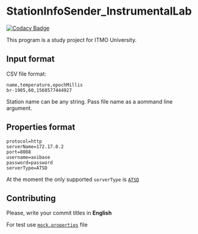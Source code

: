 # StationInfoSender_InstrumentalLab
[![Codacy Badge](https://api.codacy.com/project/badge/Grade/6b6b201958304a31b254eba3bb09385b)](https://www.codacy.com/manual/Arthasasyan/StationInfoSender_InstrumentalLab?utm_source=github.com&amp;utm_medium=referral&amp;utm_content=Arthasasyan/StationInfoSender_InstrumentalLab&amp;utm_campaign=Badge_Grade)

This program is a study project for ITMO University.

## Input format 

CSV file format:

```csv
name,temperature,epochMillis
br-1905,60,1568577444927
```

Station name can be any string.
Pass file name as a aommand line argument.

## Properties format

```properties
protocol=http
serverName=172.17.0.2
port=8088
username=axibase
password=password
serverType=ATSD
```

At the moment the only supported `serverType` is [`ATSD`](https://github.com/axibase/atsd)

## Contributing
Please, write your commit titles in **English**

For test use [`mock.properties`](https://github.com/Arthasasyan/StationInfoSender_InstrumentalLab/blob/master/src/test/resources/mock.properties) file
